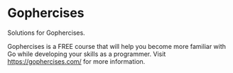 # Gophercises

Solutions for Gophercises.

Gophercises is a FREE course that will help you become more familiar with Go while developing your skills as a programmer. Visit https://gophercises.com/ for more information.